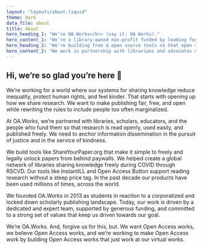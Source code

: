 ```yaml
---
layout: "layouts/about.liquid"
theme: dark
data_file: about
title: About
hero_heading_1: "We’re OA.Works</br> (say it: OA Works)."
hero_content_1: "We’re a library-owned non-profit funded by leading foundations and libraries.</br></br>You may have known us as the Open Access Button."
hero_heading_2: "We’re building free & open source tools so that open access is easy and equitable."
hero_content_2: "We work in partnership with librarians and advocates using openness to create a more just and kind world."
---
```


## Hi, we’re so glad you’re here 👋

We’re working for a world where our systems for sharing knowledge reduce inequality, protect human rights, and feel kinder. That starts with opening up how we share research. We want to make publishing fair, free, and open while rewriting the rules to include people too often marginalized.

At OA.Works, we’re partnered with libraries, scholars, educators, and the people who fund them so that research is read openly, used easily, and published freely. We need to anchor information dissemination in the pursuit of justice and in the service of kindness.

We build tools like ShareYourPaper.org that make it simple to freely and legally unlock papers from behind paywalls. We helped create a global network of libraries sharing knowledge freely during COVID through RSCVD. Our tools like InstantILL and Open Access Button support reading research without a steep price tag. In the past decade our products have been used millions of times, across the world.

We founded OA.Works in 2013 as students in reaction to a corporatized and locked down scholarly publishing landscape. Today, our work is driven by a dedicated and expert team, supported by generous funding, and committed to a strong set of values that keep us driven towards our goal.

We’re OA.Works. And, forgive us for this, but. We want Open Access works, we believe Open Access works, and we’re working to make Open Access work by building Open Access works that just work at our virtual works.
